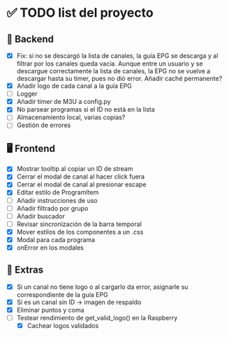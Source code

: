 # ✅ TODO list del proyecto

## 🔧 Backend
- [x] Fix: si no se descargó la lista de canales, la guía EPG se descarga y al filtrar por los canales queda vacía. Aunque entre un usuario y se descargue correctamente la lista de canales, la EPG no se vuelve a descargar hasta su timer, pues no dió error. Añadir caché permanente?
- [x] Añadir logo de cada canal a la guía EPG
- [ ] Logger
- [x] Añadir timer de M3U a config.py
- [x] No parsear programas si el ID no está en la lista
- [ ] Almacenamiento local, varias copias?
- [ ] Gestión de errores

## 🖥️ Frontend
- [x] Mostrar tooltip al copiar un ID de stream
- [x] Cerrar el modal de canal al hacer click fuera
- [x] Cerrar el modal de canal al presionar escape
- [x] Editar estilo de ProgramItem
- [ ] Añadir instrucciones de uso
- [ ] Añadir filtrado por grupo
- [ ] Añadir buscador
- [ ] Revisar sincronización de la barra temporal
- [x] Mover estilos de los componentes a un .css
- [x] Modal para cada programa
- [x] onError en los modales

## 🧪 Extras
- [x] Si un canal no tiene logo o al cargarlo da error, asignarle su correspondiente de la guía EPG
- [x] Si es un canal sin ID -> imagen de respaldo
- [x] Eliminar puntos y coma
- [ ] Testear rendimiento de get_valid_logo() en la Raspberry
    - [x] Cachear logos validados